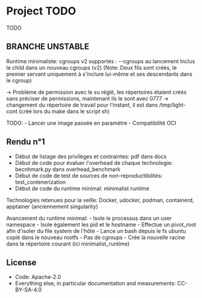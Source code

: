 # Project TODO
TODO

## BRANCHE UNSTABLE
Runtime minimaliste:
cgroups v2 supportés : --cgroups au lancement
Inclus le child dans un nouveau cgroups (v2) (Note: Deux fils sont créés, le premier servant uniquement à s'inclure lui-même et ses descendants dans le cgroup)

-> Problème de permission avec le su réglé, les répertoires étaient créés sans préciser de permissions, maintenant ils le sont avec 0777
    -> changement du répertoire de travail pour l'instant, il est dans /tmp/light-cont (créé lors du make dans le script sh)


TODO:
    - Lancer une image passée en paramètre
    - Compatibilité OCI

## Rendu n°1
- Début de listage des privilèges et contraintes: pdf dans docs
- Début de code pour évaluer l'overhead de chaque technologie: becnhmark.py dans overhead_benchmark
- Début de code de test de sources de non-reproductibilités: test_contenerization
- Début de code du runtime minimal: minimalist runtime

Technologies retenues pour la veille: Docker, udocker, podman, containerd, apptainer (anciennement singularity)

Avancement du runtime minimal:
    - Isole le processus dans un user namespace
    - Isole également les pid et le hostname
    - Effectue un pivot_root afin d'isoler du file system de l'hôte
    - Lance un bash depuis le fs ubuntu copié dans le nouveau rootfs
    - Pas de cgroups
    - Crée la nouvelle racine dans le répertoire courant (ici minimalist_runtime)


## License
- Code: Apache-2.0
- Everything else, in particular documentation and measurements: CC-BY-SA-4.0
